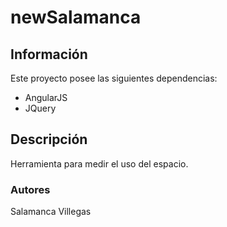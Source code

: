 # newSalamanca

## Información

Este proyecto posee las siguientes dependencias:
* AngularJS
* JQuery

## Descripción

Herramienta para medir el uso del espacio.


### Autores

Salamanca
Villegas
